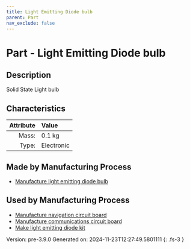 ```yaml
---
title: Light Emitting Diode bulb
parent: Part
nav_exclude: false
---
```

# Part - Light Emitting Diode bulb

## Description
Solid State Light bulb

## Characteristics

| Attribute      | Value |
|--------:|:------|
|Mass:|0.1 kg|
|Type:|Electronic|

## Made by Manufacturing Process

- [Manufacture light emitting diode bulb](../process/manufacture-light-emitting-diode-bulb.html)

## Used by Manufacturing Process

- [Manufacture navigation circuit board](../process/manufacture-navigation-circuit-board.html)
- [Manufacture communications circuit board](../process/manufacture-communications-circuit-board.html)
- [Make light emitting diode kit](../process/make-light-emitting-diode-kit.html)


Version: pre-3.9.0 Generated on: 2024-11-23T12:27:49.5801111
{: .fs-3 }


